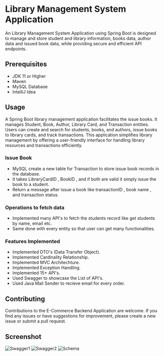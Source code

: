 
# Library Management System Application

An Library Management System Application using Spring Boot is designed to manage and store student and library information, books data, author data and issued book data, while providing secure and efficient API endpoints.


## Prerequisites

- JDK 11 or Higher
- Maven
- MySQL Database
- IntelliJ Idea 
##  Usage

A Spring Boot library management application facilitates the issue books. It manages Student, Book, Author, Library Card, and Transaction entities. Users can create and search for students, books, and authors, issue books to library cards, and track transactions. This application simplifies library management by offering a user-friendly interface for handling library resources and transactions efficiently.

### Issue Book
- MySQL create a new table for Transaction to store issue book records in the database.
- It takes LibraryCardID , BookID , and if both are valid it simply issue the book to a student.
- Return a message after issue a book like transactionID , book name , and transaction status.

### Operations to fetch data
- Implemented many API's to fetch the students record like get students by name, email etc.
- Same done with every entity so that user can get many functionalities.

### Features Implemented
- Implemented DTO's (Data Transfer Object).
- Implemented Cardinality Relationship.
- Implemented MVC Architechture.
- Implemented Exception Handling.
- Implemented 15+ API's.
- Used Swagger to showcase the List of API's.
- Used Java Mail Sender to recieve email for every order.



## Contributing

Contributions to the E-Commerce Backend Application are welcome. If you find any issues or have suggestions for improvement, please create a new issue or submit a pull request.

## Screenshot
![Swagger1](https://github.com/Amanhussain786/Library-Management-System/assets/78783889/0f6c7037-d116-4f39-a413-256abc111dc8)
![Swagger2](https://github.com/Amanhussain786/Library-Management-System/assets/78783889/1a2cc29d-c675-4239-a194-c7c19e9ce039)
![Schema](https://github.com/Amanhussain786/Library-Management-System/assets/78783889/683ad04b-a100-4bff-9f01-8d19a6f49a51)

